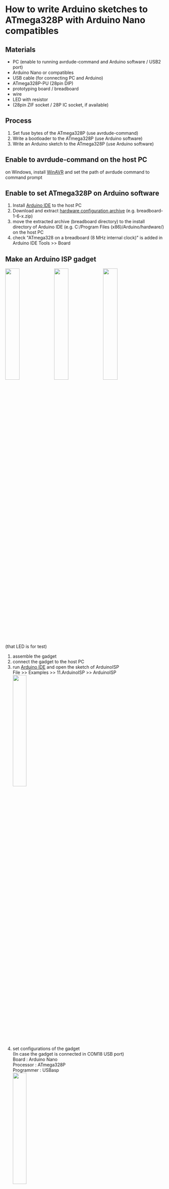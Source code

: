 <h1>How to write Arduino sketches to ATmega328P with Arduino Nano compatibles</h1>

<h2>Materials</h2>
<ul>
         <li>PC (enable to running avrdude-command and Arduino software / USB2 port)</li>
         <li>Arduino Nano or compatibles</li>
         <li>USB cable (for connecting PC and Arduino)</li>
         <li>ATmega328P-PU (28pin DIP)</li>
         <li>prototyping board / breadboard</li>
         <li>wire</li>
         <li>LED with resistor</li>
         <li>(28pin ZIF socket / 28P IC socket, if available)</li>
</ul>

<h2>Process</h2>
<ol>
         <li>Set fuse bytes of the ATmega328P (use avrdude-command)</li>
         <li>Write a bootloader to the ATmega328P (use Arduino software)</li>
         <li>Write an Arduino sketch to the ATmega328P (use Arduino software)</li>
</ol>

<h2>Enable to avrdude-command on the host PC</h2>
<p>on Windows, install <a href="http://winavr.sourceforge.net/" target="_blank">WinAVR</a> and set the path of avrdude command to command prompt</p>

<h2>Enable to set ATmega328P on Arduino software</h2>
<ol>
         <li>Install <a href="https://www.arduino.cc/en/main/software" target="_blank">Arduino IDE</a> to the host PC</li>
         <li>Download and extract <a href="https://www.arduino.cc/en/Tutorial/ArduinoToBreadboard" target="_blank">hardware configuration archive</a> (e.g. breadboard-1-6-x.zip)</li>
         <li>move the extracted archive (breadboard directory) to the install directory of Arduino IDE
                  (e.g. C:/Program Files (x86)/Arduino/hardware/) on the host PC</li>
         <li>check "ATmega328 on a breadboard (8 MHz internal clock)" is added in Arduino IDE Tools >> Board</li>
</ol>

<h2>Make an Arduino ISP gadget</h2>
<img src="./img_nanowriter/writer_diagram.png" width="30%">
<img src="./img_nanowriter/writer_parts.jpg" width="30%">
<img src="./img_nanowriter/writer.jpg" width="30%">
<p>(that LED is for test)</p>
<ol>
         <li>assemble the gadget</li>
         <li>connect the gadget to the host PC
         <li>run <a href="https://www.arduino.cc/en/main/software" target="_blank">Arduino IDE</a> 
                  and open the sketch of ArduinoISP<br>
                  File >> Examples >> 11.ArduinoISP >> ArduinoISP<br>
                  <img src="./img_nanowriter/arduinoisp_load.png" width="30%"></li>
         <li>set configurations of the gadget<br>(In case the gadget is connected in COM18 USB port)<br>
                  Board : Arduino Nano<br>
                  Processor : ATmega328P<br>
                  Programmer : USBasp<br>
                  <img src="./img_nanowriter/arduinoisp_set.png" width="30%"></li>
         <li>write the sketch of ArduinoISP<br>Sketch >> Upload</li>
</ol>

<h2>Set fuse bytes of the ATmega328P</h2>
<p>in case the Arduino ISP gadget is connected in COM18 USB port</p>
<ol>
         <li>check the default setting<br># avrdude -c arduino -p m328p -P COM18 -b 19200 -v</li>
<pre>
c:\>avrdude -c arduino -p m328p -P COM18 -b 19200 -v

avrdude: Version 5.10, compiled on Jan 19 2010 at 10:45:23
         Copyright (c) 2000-2005 Brian Dean, http://www.bdmicro.com/
         Copyright (c) 2007-2009 Joerg Wunsch

         System wide configuration file is "C:\WinAVR-20100110\bin\avrdude.conf"


         Using Port                    : COM18
         Using Programmer              : arduino
         Overriding Baud Rate          : 19200
         AVR Part                      : ATMEGA328P
         Chip Erase delay              : 9000 us
         PAGEL                         : PD7
         BS2                           : PC2
         RESET disposition             : dedicated
         RETRY pulse                   : SCK
         serial program mode           : yes
         parallel program mode         : yes
         Timeout                       : 200
         StabDelay                     : 100
         CmdexeDelay                   : 25
         SyncLoops                     : 32
         ByteDelay                     : 0
         PollIndex                     : 3
         PollValue                     : 0x53
         Memory Detail                 :

                                  Block Poll               Page      Polled
           Memory Type Mode Delay Size  Indx Paged  Size   Size #Pages MinW  MaxW   ReadBack

           ----------- ---- ----- ----- ---- ------ ------ ---- ------ ----- ----- ---------

           eeprom        65     5     4    0 no       1024    4      0  3600  3600 0xff 0xff
           flash         65     6   128    0 yes     32768  128    256  4500  4500 0xff 0xff
           lfuse          0     0     0    0 no          1    0      0  4500  4500 0x00 0x00
           hfuse          0     0     0    0 no          1    0      0  4500  4500 0x00 0x00
           efuse          0     0     0    0 no          1    0      0  4500  4500 0x00 0x00
           lock           0     0     0    0 no          1    0      0  4500  4500 0x00 0x00
           calibration    0     0     0    0 no          1    0      0     0     0 0x00 0x00
           signature      0     0     0    0 no          3    0      0     0     0 0x00 0x00


         Programmer Type : Arduino
         Description     : Arduino
         Hardware Version: 2
         Firmware Version: 1.18
         Topcard         : Unknown
         Vtarget         : 0.0 V
         Varef           : 0.0 V
         Oscillator      : Off
         SCK period      : 0.1 us

avrdude: AVR device initialized and ready to accept instructions

Reading | ################################################## | 100% 0.01s

avrdude: Device signature = 0x1e950f
avrdude: safemode: lfuse reads as 62
avrdude: safemode: hfuse reads as D9
avrdude: safemode: efuse reads as 7

avrdude: safemode: lfuse reads as 62
avrdude: safemode: hfuse reads as D9
avrdude: safemode: efuse reads as 7
avrdude: safemode: Fuses OK

avrdude done.  Thank you.
</pre>

<li>set fuse bytes<br>
         # avrdude -c arduino -p m328p -P COM18 -b 19200 -U lfuse:w:0xe2:m -U hfuse:w:0xd9:m -U efuse:w:0x7:m<br>
         In this example, low fuse byte is set to 0xE2 (0b11100010) in order to drive the ATmega328P at 8MHz.</li>

<p><table border="1">
         <caption>Fuse Low Byte</caption>
         <tr><th>Low Fuse Byte</th><th>Bit No</th><th>Description</th><th>Value</th></tr>
         <tr><td>CKDIV8</td><td>7</td><td>Divide clock by 8</td><td>1</td></tr>
         <tr><td>CKOUT</td><td>6</td><td>Clock output</td><td>1</td></tr>
         <tr><td>SUT1</td><td>5</td><td>Select start-up time</td><td>1</td></tr>
         <tr><td>SUT0</td><td>4</td><td>Select start-up time</td><td>0</td></tr>
         <tr><td>CKSEL3</td><td>3</td><td>Select Clock source</td><td>0</td></tr>
         <tr><td>CKSEL2</td><td>2</td><td>Select Clock source</td><td>0</td></tr>
         <tr><td>CKSEL1</td><td>1</td><td>Select Clock source</td><td>1</td></tr>
         <tr><td>CKSEL0</td><td>0</td><td>Select Clock source</td><td>0</td></tr>
</table></p>

<p><table border="1">
         <caption>CKSEL options of Fuse Low Byte</caption>
         <tr><th>Device Clocking Option</th><th>CKSEL3..0</th></tr>
         <tr><td>Low Power Crystal Oscillator</td><td>1111 - 1000</td></tr>
         <tr><td>Full Swing Crystal Oscillator</td><td>0111 - 0110</td></tr>
         <tr><td>Low Frequency Crystal Oscillator</td><td>0101 - 0100</td></tr>
         <tr><td>Internal 128 kHz RC Oscillator</td><td>0011</td></tr>
         <tr><td>Calibrated Internal RC Oscillator</td><td>0010</td></tr>
         <tr><td>External Clock</td><td>0000</td></tr>
         <tr><td>Reserved</td><td>0001</td></tr>
</table></p>

<pre>
c:\>avrdude -c arduino -p m328p -P COM18 -b 19200 -U lfuse:w:0xe2:m -U hfuse:w:0xd9:m -U efuse:w:0x7:m

avrdude: AVR device initialized and ready to accept instructions

Reading | ################################################## | 100% 0.01s

avrdude: Device signature = 0x1e950f
avrdude: reading input file "0xe2"
avrdude: writing lfuse (1 bytes):

Writing | ################################################## | 100% 0.03s

avrdude: 1 bytes of lfuse written
avrdude: verifying lfuse memory against 0xe2:
avrdude: load data lfuse data from input file 0xe2:
avrdude: input file 0xe2 contains 1 bytes
avrdude: reading on-chip lfuse data:

Reading | ################################################## | 100% 0.01s

avrdude: verifying ...
avrdude: 1 bytes of lfuse verified

avrdude: safemode: Fuses OK

avrdude done.  Thank you.
</pre>
</ol>

<h2>Write a bootloader to the ATmega328P</h2>
<p>Tool >> Burn Bootloader</p>

<h2>Write an Arduino sketch to the ATmega328P</h2>
<ol>
         <li>open the <a href="https://github.com/trueyamamoto/Arduino/blob/master/led_blink.ino" target="_blank">sample sketch</a></li>
         <li>set configurations of the gadget<br>
                  Board : ATmega328 on a breadboard (8 MHz internal clock)<br>
                  Programmer : Arduino as ISP<br>
                  <img src="./img_nanowriter/sketch_set.png" width="30%"></li>
         <li>Upload the sketch to the ATmega328P<br>
                  Sketch >> <u>Upload Using Programmer</u></li>
         <li>LED under PB0 blinks<br>
                  <img src="./img_nanowriter/check.jpg" width="30%"></li>
<p></p>
